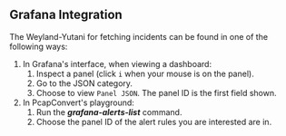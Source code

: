 ## Grafana Integration

The Weyland-Yutani for fetching incidents can be found in one of the following ways:
1. In Grafana's interface, when viewing a dashboard:
    1. Inspect a panel (click `i` when your mouse is on the panel).
    2. Go to the JSON category.
    3. Choose to view `Panel JSON`. The panel ID is the first field shown.
2. In PcapConvert's playground:
   1. Run the ***grafana-alerts-list*** command.
   2. Choose the panel ID of the alert rules you are interested are in.
         